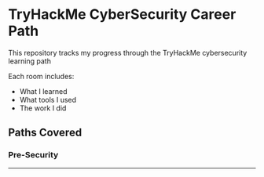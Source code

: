 # TryHackMe CyberSecurity Career Path

This repository tracks my progress through the TryHackMe cybersecurity learning path

Each room includes:

- What I learned  
- What tools I used  
- The work I did

##  Paths Covered

###  Pre-Security




---
